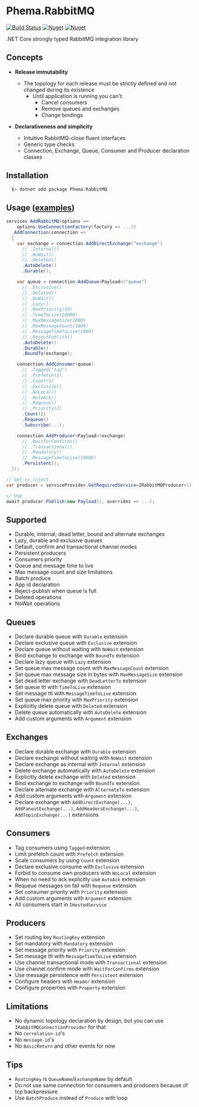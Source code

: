 # Phema.RabbitMQ

[![Build Status](https://cloud.drone.io/api/badges/phema-team/Phema.RabbitMQ/status.svg)](https://cloud.drone.io/phema-team/Phema.RabbitMQ)
[![Nuget](https://img.shields.io/nuget/v/Phema.RabbitMQ.svg)](https://www.nuget.org/packages/Phema.RabbitMQ)
[![Nuget](https://img.shields.io/nuget/dt/Phema.RabbitMQ.svg)](https://nuget.org/packages/Phema.RabbitMQ)

.NET Core strongly typed RabbitMQ integration library

## Concepts

- **Release immutability**
  - The topology for each release must be strictly defined and not changed during its existence
    - Until application is running you can't:
      - Cancel consumers
      - Remove queues and exchanges
      - Change bindings

- **Declarativeness and simplicity**
  - Intuitive RabbitMQ-close fluent interfaces
  - Generic type checks
  - Connection, Exchange, Queue, Consumer and Producer declaration classes

## Installation

```bash
  $> dotnet add package Phema.RabbitMQ
```

## Usage ([examples](https://github.com/phema-team/Phema.RabbitMQ/tree/master/examples))

```csharp
services.AddRabbitMQ(options =>
    options.UseConnectionFactory(factory => ...))
  .AddConnection(connection =>
  {
    var exchange = connection.AddDirectExchange("exchange")
      // .Internal()
      // .NoWait()
      // .Deleted()
      .AutoDelete()
      .Durable();

    var queue = connection.AddQueue<Payload>("queue")
      // .Exclusive()
      // .Deleted()
      // .NoWait()
      // .Lazy()
      // .MaxPriority(10)
      // .TimeToLive(10000)
      // .MaxMessageSize(1000)
      // .MaxMessageCount(1000)
      // .MessageTimeToLive(1000)
      // .RejectPublish()
      .AutoDelete()
      .Durable()
      .BoundTo(exchange);

    connection.AddConsumer(queue)
      // .Tagged("tag")
      // .Prefetch(1)
      // .Count(1)
      // .Exclusive()
      // .NoLocal()
      // .AutoAck()
      // .Requeue()
      // .Priority(2)
      .Count(2)
      .Requeue()
      .Subscribe(...);

    connection.AddProducer<Payload>(exchange)
      // .WaitForConfirms()
      // .Transactional()
      // .Mandatory()
      // .MessageTimeToLive(10000)
      .Persistent();
  });

// Get or inject
var producer = serviceProvider.GetRequiredService<IRabbitMQProducer>();

// Use
await producer.Publish(new Payload(), overrides => ...);
```

## Supported

- Durable, internal, dead letter, bound and alternate exchanges
- Lazy, durable and exclusive queues
- Default, confirm and transactional channel modes
- Persistent producers
- Consumers priority
- Queue and message time to live
- Max message count and size limitations
- Batch produce
- App id declaration
- Reject-publish when queue is full
- Deleted operations
- NoWait operations

## Queues

- Declare durable queue with `Durable` extension
- Declare exclusive queue with `Exclusive` extension
- Declare queue without waiting with `NoWait` extension
- Bind exchange to exchange with `BoundTo` extension
- Declare lazy queue with `Lazy` extension
- Set queue max message count with `MaxMessageCount` extension
- Set queue max message size in bytes with `MaxMessageSize` extension
- Set dead letter exchange with `DeadLetterTo` extension
- Set queue ttl with `TimeToLive` extension
- Set message ttl with `MessageTimeToLive` extension
- Set queue max priority with `MaxPriority` extension
- Explicitly delete queue with `Deleted` extension
- Delete queue automatically with `AutoDelete` extension
- Add custom arguments with `Argument` extension
  
## Exchanges

- Declare durable exchange with `Durable` extension
- Declare exchange without waiting with `NoWait` extension
- Declare exchange as internal with `Internal` extension
- Delete exchange automatically with `AutoDelete` extension
- Explicitly delete exchange with `Deleted` extension
- Bind exchange to exchange with `BoundTo` extension
- Declare alternate exchange with `AlternateTo` extension
- Add custom arguments with `Argument` extension
- Declare exchange with `AddDirectExchange(...)`, `AddFanoutExchange(...)`, `AddHeadersExchange(...)`, `AddTopicExchange(...)` extensions

## Consumers

- Tag consumers using `Tagged` extension
- Limit prefetch count with `Prefetch` extension
- Scale consumers by using `Count` extension
- Declare exclusive consume with `Exclusive` extension
- Forbid to consume own producers with `NoLocal` extension
- When no need to ack explicitly use `AutoAck` extension
- Requeue messages on fail with `Requeue` extension
- Set consumer priority with `Priority` extension
- Add custom arguments with `Argument` extension
- All consumers start in `IHostedService`

## Producers

- Set routing key `RoutingKey` extension
- Set mandatory with `Mandatory` extension
- Set message priority with `Priority` extension
- Set message ttl with `MessageTimeToLive` extension
- Use channel transactional mode with `Transactional` extension
- Use channel confirm mode with `WaitForConfirms` extension
- Use message persistence with `Persistent` extension
- Configure headers with `Header` extension
- Configure properties with `Property` extension

## Limitations

- No dynamic topology declaration by design, but you can use `IRabbitMQConnectionProvider` for that
- No `correlation-id`'s
- No `message-id`'s
- No `BasicReturn` and other events for now

## Tips

- `RoutingKey` is `QueueName`/`ExchangeName` by default
- Do not use same connection for consumers and producers because of tcp backpressure
- Use `BatchProduce` instead of `Produce` with loop
